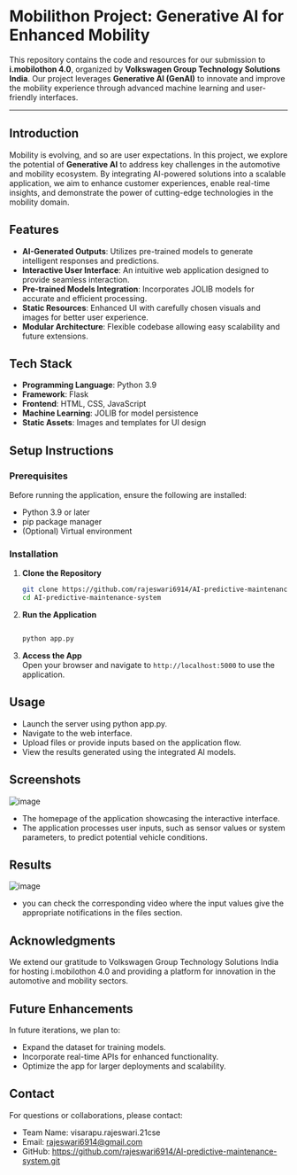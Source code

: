 # Mobilithon Project: Generative AI for Enhanced Mobility  

This repository contains the code and resources for our submission to **i.mobilothon 4.0**, organized by **Volkswagen Group Technology Solutions India**. Our project leverages **Generative AI (GenAI)** to innovate and improve the mobility experience through advanced machine learning and user-friendly interfaces.  

---

## Introduction  

Mobility is evolving, and so are user expectations. In this project, we explore the potential of **Generative AI** to address key challenges in the automotive and mobility ecosystem. By integrating AI-powered solutions into a scalable application, we aim to enhance customer experiences, enable real-time insights, and demonstrate the power of cutting-edge technologies in the mobility domain.  



## Features  

- **AI-Generated Outputs**: Utilizes pre-trained models to generate intelligent responses and predictions.  
- **Interactive User Interface**: An intuitive web application designed to provide seamless interaction.  
- **Pre-trained Models Integration**: Incorporates JOLIB models for accurate and efficient processing.  
- **Static Resources**: Enhanced UI with carefully chosen visuals and images for better user experience.  
- **Modular Architecture**: Flexible codebase allowing easy scalability and future extensions.  



## Tech Stack  

- **Programming Language**: Python 3.9  
- **Framework**: Flask  
- **Frontend**: HTML, CSS, JavaScript  
- **Machine Learning**: JOLIB for model persistence  
- **Static Assets**: Images and templates for UI design  


## Setup Instructions  

### Prerequisites  
Before running the application, ensure the following are installed:  
- Python 3.9 or later  
- pip package manager  
- (Optional) Virtual environment  

### Installation  

1. **Clone the Repository**  
   ```bash  
   git clone https://github.com/rajeswari6914/AI-predictive-maintenance-system.git
   cd AI-predictive-maintenance-system
   ```
2. **Run the Application**  
   ```bash
   
   python app.py  
   ```
3. **Access the App**  
  Open your browser and navigate to `http://localhost:5000` to use the application.
     
## Usage
- Launch the server using python app.py.
- Navigate to the web interface.
- Upload files or provide inputs based on the application flow.
- View the results generated using the integrated AI models.

## Screenshots
![image](https://github.com/user-attachments/assets/ab56ceb4-ea28-4de0-b8e5-9d7dc2a26732)

- The homepage of the application showcasing the interactive interface.
- The application processes user inputs, such as sensor values or system parameters, to predict potential vehicle conditions.
## Results
![image](https://github.com/user-attachments/assets/96b5b7b5-4637-49d2-af35-79dc483f7343)

- you can check the corresponding video where the input values give the appropriate notifications in the files section.
## Acknowledgments
We extend our gratitude to Volkswagen Group Technology Solutions India for hosting i.mobilothon 4.0 and providing a platform for innovation in the automotive and mobility sectors.
## Future Enhancements
In future iterations, we plan to:

- Expand the dataset for training models.
- Incorporate real-time APIs for enhanced functionality.
- Optimize the app for larger deployments and scalability.
## Contact
For questions or collaborations, please contact:
- Team Name: visarapu.rajeswari.21cse
- Email: rajeswari6914@gmail.com
- GitHub: https://github.com/rajeswari6914/AI-predictive-maintenance-system.git




